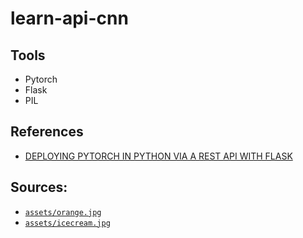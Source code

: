 # learn-api-cnn

## Tools
- Pytorch
- Flask
- PIL

## References
- [DEPLOYING PYTORCH IN PYTHON VIA A REST API WITH FLASK
](https://pytorch.org/tutorials/intermediate/flask_rest_api_tutorial.html)

## Sources:
- [`assets/orange.jpg`](https://indonesian.alibaba.com/product-detail/Fresh-valencia-orange-supply-62469562306.html)
- [`assets/icecream.jpg`](https://www.thepioneerwoman.com/food-cooking/recipes/a39979824/blueberry-ice-cream-recipe/)